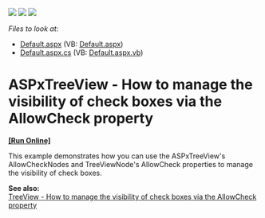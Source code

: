 <!-- default badges list -->
![](https://img.shields.io/endpoint?url=https://codecentral.devexpress.com/api/v1/VersionRange/128555462/13.1.4%2B)
[![](https://img.shields.io/badge/Open_in_DevExpress_Support_Center-FF7200?style=flat-square&logo=DevExpress&logoColor=white)](https://supportcenter.devexpress.com/ticket/details/E2500)
[![](https://img.shields.io/badge/📖_How_to_use_DevExpress_Examples-e9f6fc?style=flat-square)](https://docs.devexpress.com/GeneralInformation/403183)
<!-- default badges end -->
<!-- default file list -->
*Files to look at*:

* [Default.aspx](./CS/WebSite/Default.aspx) (VB: [Default.aspx](./VB/WebSite/Default.aspx))
* [Default.aspx.cs](./CS/WebSite/Default.aspx.cs) (VB: [Default.aspx.vb](./VB/WebSite/Default.aspx.vb))
<!-- default file list end -->
# ASPxTreeView - How to manage the visibility of check boxes via the AllowCheck property
<!-- run online -->
**[[Run Online]](https://codecentral.devexpress.com/e2500/)**
<!-- run online end -->


<p>This example demonstrates how you can use the ASPxTreeView's AllowCheckNodes and TreeViewNode's AllowCheck properties to manage the visibility of check boxes.</p><p><strong>See also:</strong><strong><br />
</strong><a href="https://www.devexpress.com/Support/Center/p/E20061">TreeView - How to manage the visibility of check boxes via the AllowCheck property</a></p>

<br/>


